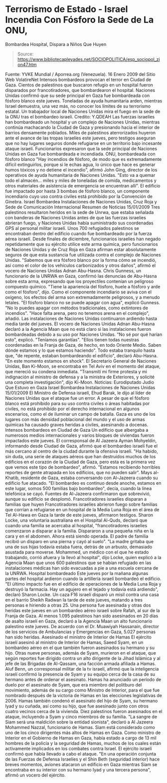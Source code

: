 # Terrorismo de Estado - Israel Incendia Con Fósforo la Sede de La ONU, 
Bombardea Hospital, Dispara a Niños Que Huyen

> Source: https://www.bibliotecapleyades.net/SOCIOPOLITICA/esp_sociopol_zion47.htm

Fuente: YVKE Mundial / Aporrea.org (Venezuela).
16 Enero 2009
del Sitio Web
VolatireNet
Intensos bombardeos provocan el terror en Ciudad de Gaza.
Cientos de
palestinos que buscaron refugio en un hospital fueron disparados por
francotiradores, que bombardearon el hospital. Naciones Unidas confirmó que
su sede principal en Gaza fue bombardeada con fósforo blanco este jueves.
Toneladas de ayuda humanitaria arden, mientras Israel demuestra, una vez más,
no conocer los límites de su terrorismo estatal.
Un trabajador local de Naciones Unidas mira el fuego en la sede de la ONU
tras el bombardeo israelí.
Credito: Y.QDEAH
Las fuerzas israelíes han bombardeado un hospital y un complejo de Naciones
Unidas, mientras continúa machacando la Ciudad de Gaza y presionando hacia
el interior de barrios densamente poblados.
Miles de palestinos aterrorizados huyeron ante el avance de las tropas
israelíes este jueves, pero testigos aseguran que no hay lugares seguros
donde refugiarse en un territorio bajo incesante ataque israelí.
Funcionarios expresaron que la sede principal de Naciones Unidas en Gaza fue
bombardeada e incendiada.
ONU, bombardeada con fósforo blanco
"Hay incendios de fósforo, de modo que es extremadamente difícil
extinguirlos, porque si le echas agua, lo único que hace es generar humos
tóxicos y no detiene el incendio", afirmó John Ging, director de los
operativos de ayuda humanitaria de Naciones Unidas.
"Esto va a quemar todo el almacén... miles y miles de toneladas de comida,
medicamentos y otros materiales de asistencia de emergencia se encuentran
allí".
El edificio fue impactado por hasta 3 bombas de fósforo blanco, un
componente incendiario cuyo uso contra civiles está prohibido por la
Convención de Ginebra.
Israel Bombardea Instalaciones de Naciones
Unidas, Cruz Roja y Sede de Comunicación Internacional
Resumen de Noticias
15/01/2009
Tres palestinos resultaron heridos en la sede de Unrwa, que estaba señalada
con banderas de Naciones Unidas antes de que las fuerzas israelíes abrieran
fuego, y Naciones Unidas había suministrado sus coordenadas GPS al personal
militar israelí. Unos 700 refugiados palestinos se encontraban dentro del
edificio cuando fue bombardeado por la fuerza aérea israelí.
Desde finales de diciembre, funcionarios israelíes han negado repetidamente
que su ejército utilice este arma química, pero funcionarios de Naciones
Unidas y de Cruz Roja en Gaza afirman estar absolutamente seguros de que
esta sustancia fue utilizada contra el complejo de Naciones Unidas.
"Sabemos que era fósforo blanco por la forma cómo se incendió, así como el
color de los vehículos carbonizados y otros daños", afirmó el vocero de
Naciones Unidas Adnan Abu-Hasna.
Chris Gunness, un funcionario de la UNRWA en Gaza, confirmó las denuncias de
Abu-Hasna sobre esta arma, expresando que los proyectiles contenían un
peligroso compuesto químico.
"Tiene la apariencia del fósforo, huele a fósforo y arde como el fósforo",
dijo.
Como el componente incendiario se aviva con el oxígeno, los efectos del arma
son extremadamente peligrosos, y a menudo letales.
"El fósforo blanco no se puede apagar con agua", explicó Gunness. "No lo
puedes apagar con métodos tradicionales, como extintores de incendios".
"Hace
falta arena, pero no tenemos arena en el complejo", añadió.
Las instalaciones de Naciones Unidas continuaron ardiendo hasta media tarde
del jueves. El vocero de Naciones Unidas Adnan Abu-Hasna declaró a la
Agencia Maan que no está claro si las instalaciones fueron bombardeadas
debido a su uso por Naciones Unidas.
"No sé por qué harían esto", explicó. "Teníamos garantías".
"Ellos tienen todas nuestras coordenadas en la Franja de Gaza, de hecho, en
todo Oriente Medio. Saben dónde estamos y lo que estamos haciendo".
Todo estaba tranquilo hasta que,
"de repente, estaban bombardeando el
edificio", declaró Abu-Hasna. "En este momento estamos en shock".
El Secretario General de Naciones Unidas, Ban Ki-Moon, se encontraba en Tel
Aviv en el momento del ataque, que mereció su condena inmediata.
"Transmití
mi firme protesta y mi indignación al ministro de defensa y a la ministra de
Exteriores, y solicité una completa investigación", dijo Ki-Moon.
Noticias: Eurodiputado Judio Que Estuvo en Gaza
Israel Bombardea Instalaciones de Naciones
Unidas
15/01/2009
El Ministro de Defensa israelí, Ehud Barak, le dijo al líder de Naciones
Unidas que el ataque fue un error.
A pesar de que el fósforo blanco está prohibido para su uso contra civiles o
áreas habitadas por civiles, no está prohibido por el derecho internacional
en algunos escenarios, como el de iluminar un campo de batalla.
Gaza es uno de los lugares con más densidad poblacional del mundo y el uso
de armas químicas ha causado graves heridas a civiles, asesinando a docenas.
Intensos bombardeos en Ciudad de Gaza
Un edificio que albergaba a numerosos medios internacionales y varios
bloques de viviendas fueron impactados este jueves.
El corresponsal de Al Jazeera Ayman Mohyeldin, informando desde Ciudad de
Gaza, afirmó que el bombardeo israelí fue el más cercano al centro de la
ciudad durante la ofensiva israelí.
"Ha habido, sin duda, una serie de ataques aéreos que han destruidos muchos
de los edificios en el corazón de la Ciudad de Gaza, pero esta es la primera
vez que vemos este tipo de bombardeo", afirmó.
"Estamos recibiendo horribles reportes de gente atrapada en los edificios,
que no pueden salir".
Mays al-Khatib, residente de Gaza, estaba conversando con Al-Jazeera cuando
su edificio fue atacado.
"El bombardeo es continuo desde anoche, estamos en
este lugar, somos 500 familias bajo bombardeo", decía, cuando la línea
telefónica se cayó.
Fuentes de Al-Jazeera confirmaron que sobrevivió, aunque
su edificio se desplomó.
Francotiradores israelíes disparan a familias que huyen
Francotiradores israelíes abrieron fuego sobre familias que corrían a
refugiarse en un hospital de la Media Luna Roja en el área de Tel Al-Hawa en
Gaza la tarde de este jueves, afirmaron testigos.
Sharon Locke, una voluntaria australiana en el Hospital Al-Quds, declaró que
cuando una familia se acercaba al hospital,
"francotiradores israelíes
comenzaron a disparar a la familia. Dispararon a una pequeña niña en la cara
y en el abdomen. Ahora está siendo operada. El padre de familia recibió un
disparo en una pierna y cayó al suelo".
"La madre gritaba que una de sus hijas todavía estaba fuera, detrás de un
arbusto, demasiado asustada para moverse. Mohammed, un médico con el que he
estado trabajando, corrió afuera y la llevó al hospital", dijo Locke, quien
explicó a la Agencia Maan que unos 600 palestinos que se habían refugiado
en las instalaciones médicas han sido evacuadas a pie a una escuela cercana
de la UNRWA.
Hospital bombardeado
Este jueves por la mañana algunas partes del hospital ardieron cuando la
artillería israelí bombardeó el edificio.
"El último impacto fue en el
edificio de operaciones de la Media Luna Roja y destruyó la farmacia. Hay un
agujero en el tejado y todavía está ardiendo", declaró Sharon Locke.
Un caza F16 israelí disparó un misil contra una casa en el barrio Sheikh
Radwan la tarde de este jueves, matando a tres personas e hiriendo a otras
25.
Una persona fue asesinada y otras dos heridas este jueves en un bombardeo
aéreo israelí sobre Rafah, al sur de la Franja de Gaza.
Al menos 1.095 palestinos han sido asesinados en 20 días de asalto israelí
en Gaza, declaró a la Agencia Maan un alto funcionario palestino este
jueves. De acuerdo con el Dr. Muawiyah Hassanain, director de los servicios
de Ambulancias y Emergencias en Gaza, 5.027 personas han sido heridas.
Asesinado el ministro de Interior de Hamas
El ejército israelí asesinó al ministro de Interior de Hamas, Saeed Syam,
en un bombardeo aéreo en el que también fueron asesinados su hermano y su
hijo.
Otras nueve personas, además de Syam, murieron en el ataque, que según
reportes fue dirigido contra un alto dirigente de la Jihad Islámica y al
jefe de las Brigadas de Al-Qassam, una facción armada afiliada a Hamas.
Aluf Benn, un corresponsal militar de la tv israelí, afirmó que la
inteligencia israelí confirmó la presencia de Syam y su equipo cerca de la
casa de su hermano antes de ordenar el asesinato.
Hamas ha anunciado un período de duelo por el asesinato de Syam, que era
miembro del politburo del movimiento, además de su cargo como Ministro de
Interior, para el que fue nombrado después de la victoria de Hamas en las
elecciones legislativas de 2006.
Hamas también condenó el asesinato del hijo de Syam, su hermano Iyad y su
cuñada, así como su hijo, que fue asesinado junto con otros cuatro vecinos
cerca de la vivienda.
Diez palestinos fueron asesinados en el ataque, incluyendo a Syam y cinco
miembros de su familia.
"La sangre de Siam será una maldición sobre la entidad sionista", declaró a
Al Jazeera Mohammed Nazzal, funcionario de Hamas.
Siam está considerado como uno de los cinco dirigentes más altos de Hamas en
Gaza.
Como ministro de Interior en el Gobierno de Hamas en Gaza, había estado a
cargo de 13 mil hombres de la policía y la seguridad de Hamas, muchos de los
cuales están activamente implicados en los combates contra Israel.
El ejército israelí confirmó que había llevado a cabo el ataque.
"En una operación conjunta de las Fuerzas de Defensa Israelíes y el Shin
Beth (seguridad interior) hace breves momentos, aviones atacaron un edificio
en Gaza mientras Siam se encontraba en su interior con su hermano Iyad y una
tercera persona", afirmó un vocero del ejército.
